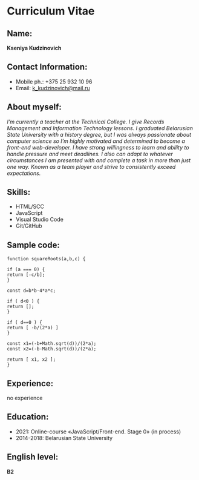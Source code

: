 # Curriculum Vitae
## Name:
__**Kseniya Kudzinovich**__
## Contact Information:
* Mobile ph.: +375 25 932 10 96
* Email: k_kudzinovich@mail.ru
## About myself:
*I’m currently a teacher at the Technical College. I give Records Management and Information Technology lessons. I graduated Belarusian State University with a history degree, but I was always passionate about computer science so I’m highly motivated and determined to become a front-end web-developer. I have strong willingness to learn and ability to handle pressure and meet deadlines. I also can adapt to whatever circumstances I am presented with and complete a task in more than just one way. Known as a team player and strive to consistently exceed expectations.*
## Skills:
* HTML/SCC
* JavaScript
* Visual Studio Code
* Git/GitHub
## Sample code:
```
function squareRoots(a,b,c) {

if (a === 0) {
return [-c/b];
}

const d=b*b-4*a*c;

if ( d<0 ) {
return [];
}

if ( d==0 ) {
return [ -b/(2*a) ]
}

const x1=(-b+Math.sqrt(d))/(2*a);
const x2=(-b-Math.sqrt(d))/(2*a);

return [ x1, x2 ];
}
```
## Experience:
no experience
## Education:
* 2021: Online-course «JavaScript/Front-end. Stage 0» (in process)
* 2014-2018: Belarusian State University
## English level:
__B2__